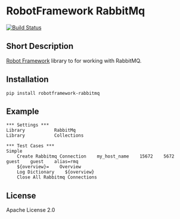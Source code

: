 # RobotFramework RabbitMq

[![Build Status](https://travis-ci.org/peterservice-rnd/robotframework-rabbitmq.svg?branch=master)](https://travis-ci.org/peterservice-rnd/robotframework-rabbitmq)

Short Description
---

[Robot Framework](http://www.robotframework.org) library to for working with RabbitMQ.

Installation
---

```
pip install robotframework-rabbitmq
```

Example
---
```robot
*** Settings ***
Library           RabbitMq
Library           Collections

*** Test Cases ***
Simple
    Create Rabbitmq Connection    my_host_name    15672    5672    guest    guest    alias=rmq
    ${overview}=    Overview
    Log Dictionary    ${overview}
    Close All Rabbitmq Connections
```

License
---

Apache License 2.0